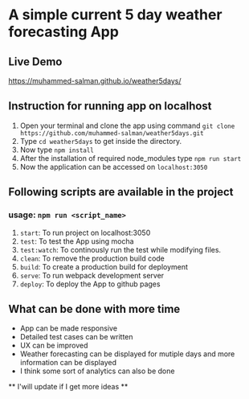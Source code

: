 # A simple current 5 day weather forecasting App

## Live Demo

https://muhammed-salman.github.io/weather5days/


## Instruction for running app on localhost

1. Open your terminal and clone the app using command `git clone https://github.com/muhammed-salman/weather5days.git`
2. Type `cd weather5days` to get inside the directory.
3. Now type `npm install`
4. After the installation of required node_modules type `npm run start`
5. Now the application can be accessed on `localhost:3050`

## Following scripts are available in the project

### usage: `npm run <script_name>`

1. `start`: To run project on localhost:3050
2. `test`: To test the App using mocha
3. `test:watch`: To continously run the test while modifying files.
4. `clean`: To remove the production build code
5. `build`: To create a production build for deployment
6. `serve`: To run webpack development server
7. `deploy`: To deploy the App to github pages

## What can be done with more time
- App can be made responsive
- Detailed test cases can be written
- UX can be improved
- Weather forecasting can be displayed for mutiple days and more information can be displayed
- I think some sort of analytics can also be done

** I'will update if I get more ideas **
